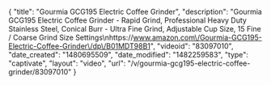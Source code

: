{
    "title": "Gourmia GCG195 Electric Coffee Grinder",
    "description": "Gourmia GCG195 Electric Coffee Grinder - Rapid Grind, Professional Heavy Duty Stainless Steel, Conical Burr - Ultra Fine Grind, Adjustable Cup Size, 15 Fine \/ Coarse Grind Size Settings\nhttps:\/\/www.amazon.com\/Gourmia-GCG195-Electric-Coffee-Grinder\/dp\/B01MDT98B1",
    "videoid": "83097010",
    "date_created": "1480695509",
    "date_modified": "1482259583",
    "type": "captivate",
    "layout": "video",
    "url": "\/v\/gourmia-gcg195-electric-coffee-grinder\/83097010"
}